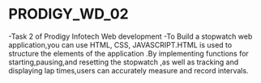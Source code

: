 # PRODIGY_WD_02
-Task 2 of Prodigy Infotech Web development 
-To Build a stopwatch web application,you can use HTML, CSS, JAVASCRIPT.HTML is used to structure the elements of the application .By implementing functions for starting,pausing,and resetting the stopwatch ,as well as tracking and displaying lap times,users can accurately measure and record  intervals.
